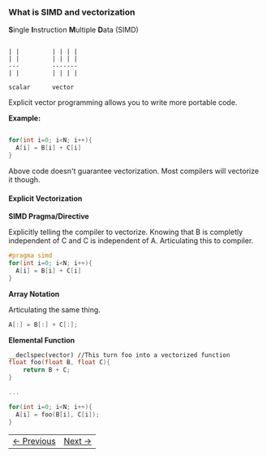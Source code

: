 ### What is SIMD and vectorization

**S**ingle **I**nstruction **M**ultiple **D**ata (SIMD)

```

| |			| | | |
| |			| | | |
---	  		-------
| |			| | | |

scalar		vector

```

Explicit vector programming allows you to write more portable code. 

**Example:**

```c++

for(int i=0; i<N; i++){
  A[i] = B[i] + C[i]  
}

```

Above code doesn't guarantee vectorization. Most compilers will vectorize it though.

#### Explicit Vectorization

**SIMD Pragma/Directive**

Explicitly telling the compiler to vectorize. Knowing that B is completly independent of C and C is independent of A. Articulating this to compiler.


```c++
#pragma simd
for(int i=0; i<N; i++){
  A[i] = B[i] + C[i]  
}

```

**Array Notation**

Articulating the same thing.

```c++
A[:] = B[:] + C[:];

```

**Elemental Function**

```c++
__declspec(vector) //This turn foo into a vectorized function
float foo(float B, float C){
	return B + C;
}

...

for(int i=0; i<N; i++){
  A[i] = foo(B[i], C[i]);  
}

```

<table><tr><td><a href="vectorization_0.md" >&larr; Previous</a></td><td><a href="vectorization_2.md" >Next &rarr;</a></td></tr></table>
